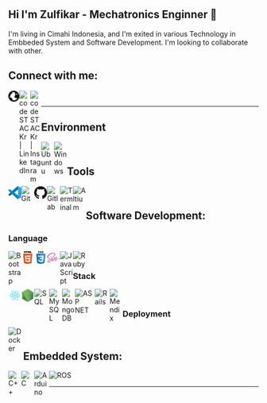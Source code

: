 ## Hi I'm Zulfikar - Mechatronics Enginner 👋
I'm living in Cimahi Indonesia, and I'm exited in various Technology in Embbeded System and Software Development. I'm looking to collaborate with other.

## Connect with me:

[<img align="left" alt="codeSTACKr.com" width="22px" src="https://raw.githubusercontent.com/iconic/open-iconic/master/svg/globe.svg" />][website]
[<img align="left" alt="codeSTACKr | LinkedIn" width="22px" src="https://cdn.jsdelivr.net/npm/simple-icons@v3/icons/linkedin.svg" />][linkedin]
[<img align="left" alt="codeSTACKr | Instagram" width="22px" src="https://cdn.jsdelivr.net/npm/simple-icons@v3/icons/instagram.svg" />][instagram]

<br/>

---

## Environment

[<img align="left" alt="Ubuntu" width="26px" src="https://upload.wikimedia.org/wikipedia/commons/thumb/a/ab/Logo-ubuntu_cof-orange-hex.svg/1200px-Logo-ubuntu_cof-orange-hex.svg.png" />][null]
[<img align="left" alt="Windows" width="26px" src="https://cdn.iconscout.com/icon/free/png-512/microsoft-windows-1868947-1583111.png" />][null]

<br/>

## Tools

[<img align="left" alt="Visual Studio Code" width="26px" src="https://raw.githubusercontent.com/github/explore/80688e429a7d4ef2fca1e82350fe8e3517d3494d/topics/visual-studio-code/visual-studio-code.png" />][null]
[<img align="left" alt="Git" width="26px" src="https://raw.githubusercontent.com/jmnote/z-icons/master/svg/git.svg" />][null]
[<img align="left" alt="GitHub" width="26px" src="https://raw.githubusercontent.com/github/explore/78df643247d429f6cc873026c0622819ad797942/topics/github/github.png" />][null]
[<img align="left" alt="Gitlab" width="26px" src="https://cdn.iconscout.com/icon/free/png-512/gitlab-282507.png" />][null]
[<img align="left" alt="Terminal" width="26px" src="https://raw.githubusercontent.com/jmnote/z-icons/master/svg/bash.svg" />][null]
[<img align="left" alt="Altium" width="26px" src="https://crackproduct.com/wp-content/uploads/2021/03/Altium-Designer-Crack-License-Key-Updated-Free-Download.png" />][null]

<br/>

## Software Development:

### Language

[<img align="left" alt="Bootstrap" width="26px" src="https://raw.githubusercontent.com/jmnote/z-icons/master/svg/bootstrap.svg" />][null]
[<img align="left" alt="HTML5" width="26px" src="https://raw.githubusercontent.com/github/explore/80688e429a7d4ef2fca1e82350fe8e3517d3494d/topics/html/html.png" />][null]
[<img align="left" alt="CSS3" width="26px" src="https://raw.githubusercontent.com/github/explore/80688e429a7d4ef2fca1e82350fe8e3517d3494d/topics/css/css.png" />][null]
[<img align="left" alt="Sass" width="26px" src="https://raw.githubusercontent.com/github/explore/80688e429a7d4ef2fca1e82350fe8e3517d3494d/topics/sass/sass.png" />][null]
[<img align="left" alt="JavaScript" width="26px" src="https://raw.githubusercontent.com/jmnote/z-icons/master/svg/javascript.svg" />][null]
[<img align="left" alt="Ruby" width="26px" src="https://raw.githubusercontent.com/jmnote/z-icons/master/svg/ruby.svg" />][null]

<br/>

### Stack

[<img align="left" alt="React" width="26px" src="https://raw.githubusercontent.com/github/explore/80688e429a7d4ef2fca1e82350fe8e3517d3494d/topics/react/react.png" />][null]
[<img align="left" alt="Node.js" width="26px" src="https://raw.githubusercontent.com/github/explore/80688e429a7d4ef2fca1e82350fe8e3517d3494d/topics/nodejs/nodejs.png" />][null]
[<img align="left" alt="SQL" width="30px" src="https://cdn.iconscout.com/icon/free/png-512/sql-4-190807.png" />][null]
[<img align="left" alt="MySQL" width="26px" src="https://www.freepnglogos.com/uploads/logo-mysql-png/logo-mysql-mysql-and-moodle-elearningworld-5.png" />][null]
[<img align="left" alt="MongoDB" width="26px" src="https://cdn.iconscout.com/icon/free/png-512/mongodb-2-1175137.png" />][null]
[<img align="left" alt="ASP NET" width="40px" src="https://softwareasli.com/wp-content/uploads/2019/08/ASP.NET_.png" />][null]
[<img align="left" alt="Rails" width="30px" src="https://icon-library.com/images/ruby-on-rails-icon/ruby-on-rails-icon-29.jpg" />][null]
[<img align="left" alt="Mendix" width="26px" src="https://avatars.githubusercontent.com/u/133443?s=280&v=4" />][null]

<br/>

### Deployment

[<img align="left" alt="Docker" width="30px" src="https://cdn.iconscout.com/icon/free/png-512/docker-226091.png" />][null]

<br/>

## Embedded System:

[<img align="left" alt="C++" width="26px" src="https://raw.githubusercontent.com/jmnote/z-icons/master/svg/cpp.svg" />][null]
[<img align="left" alt="C" width="26px" src="https://raw.githubusercontent.com/jmnote/z-icons/master/svg/c.svg" />][null]
[<img align="left" alt="Arduino" width="30px" src="https://www.freeiconspng.com/thumbs/arduino-icon/arduino-icon-1.png" />][null]
[<img align="left" alt="ROS" width="70px" src="https://cdn.freelogovectors.net/wp-content/uploads/2019/02/Ros_logo.png" />][null]

<br/>


---

[website]: https://vechr.site
[instagram]: https://www.instagram.com/robotik_barbar
[linkedin]: https://linkedin.com/in/zulfikar4568
[null]: null